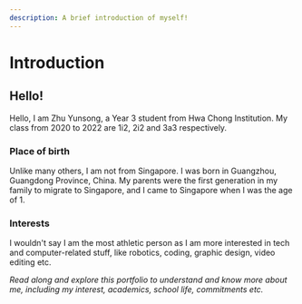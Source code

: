 ```yaml
---
description: A brief introduction of myself!
---
```


# Introduction

## Hello!

Hello, I am Zhu Yunsong, a Year 3 student from Hwa Chong Institution. My class from 2020 to 2022 are 1i2, 2i2 and 3a3 respectively.&#x20;

### Place of birth

Unlike many others, I am not from Singapore. I was born in Guangzhou, Guangdong Province, China. My parents were the first generation in my family to migrate to Singapore, and I came to Singapore when I was the age of 1.

### Interests

I wouldn't say I am the most athletic person as I am more interested in tech and computer-related stuff, like robotics, coding, graphic design, video editing etc.

_Read along and explore this portfolio to understand and know more about me, including my interest, academics, school life, commitments etc._
